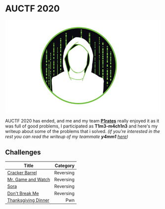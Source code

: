 # AUCTF 2020
<div align="center"><img src="AUCTF2020.png" alt="AUCTF 2020"></div>

AUCTF 2020 has ended, and me and my team [**P1rates**](https://ctftime.org/team/113157) really enjoyed it as it was full of good problems, I participated as **T1m3-m4ch1n3** and here's my writeup about some of the problems that i solved.
*(if you're interested in the rest you can read the writeup of my teammate **y4mm1** [here](https://ah-sayed.github.io/posts/auctf-2020))*

## Challenges

| Title                           	      | Category      |
| --------------------------------------------|--------------:|
| [Cracker Barrel](#cracker-barrel)	      |   Reversing   |
| [Mr. Game and Watch](#mr.-game-and-watch)   |   Reversing   |
| [Sora](#sora)      		   	      |   Reversing   |
| [Don't Break Me](#don't-break-me)	      |   Reversing   |
| [Thanksgiving Dinner](#thanksgiving-dinner) |   Pwn         |


